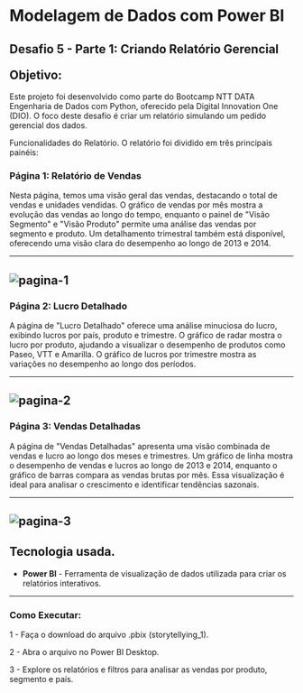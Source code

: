 <h1>Modelagem de Dados com Power BI</h1> 

<h2>Desafio 5 - Parte 1: Criando Relatório Gerencial
<p></p>
Objetivo:</h2>

<p>Este projeto foi desenvolvido como parte do Bootcamp NTT DATA Engenharia de Dados com Python, oferecido pela Digital Innovation One (DIO). O foco deste desafio é criar um relatório simulando um pedido gerencial dos dados.</p>

<p>Funcionalidades do Relatório.
O relatório foi dividido em três principais painéis:</p>

<h3>Página 1: Relatório de Vendas</h3>

<p>Nesta página, temos uma visão geral das vendas, destacando o total de vendas e unidades vendidas. O gráfico de vendas por mês mostra a evolução das vendas ao longo do tempo, enquanto o painel de "Visão Segmento" e "Visão Produto" permite uma análise das vendas por segmento e produto. Um detalhamento trimestral também está disponível, oferecendo uma visão clara do desempenho ao longo de 2013 e 2014.</p>

-------------------------------------------------------
![pagina-1](https://github.com/user-attachments/assets/36c7a79a-cc68-424f-9b21-b7c0b2d0983b)
-------------------------------------------------------

<h3>Página 2: Lucro Detalhado</h3>

<p>A página de "Lucro Detalhado" oferece uma análise minuciosa do lucro, exibindo lucros por país, produto e trimestre. O gráfico de radar mostra o lucro por produto, ajudando a visualizar o desempenho de produtos como Paseo, VTT e Amarilla. O gráfico de lucros por trimestre mostra as variações no desempenho ao longo dos períodos.</p>

-------------------------------------------------------
![pagina-2](https://github.com/user-attachments/assets/f584f8b2-38be-49a7-af32-4cccb7ef79ce)
-------------------------------------------------------

<h3>Página 3: Vendas Detalhadas</h3>

<p>A página de "Vendas Detalhadas" apresenta uma visão combinada de vendas e lucro ao longo dos meses e trimestres. Um gráfico de linha mostra o desempenho de vendas e lucros ao longo de 2013 e 2014, enquanto o gráfico de barras compara as vendas brutas por mês. Essa visualização é ideal para analisar o crescimento e identificar tendências sazonais.</p>

-------------------------------------------------------
![pagina-3](https://github.com/user-attachments/assets/5535510e-2c7b-4451-8287-e2578f97aaeb)
-------------------------------------------------------

## Tecnologia usada.

- **Power BI** - Ferramenta de visualização de dados utilizada para criar os relatórios interativos.
-----------------------------------------------------------
### Como Executar:

1 - Faça o download do arquivo .pbix (storytellying_1).

2 - Abra o arquivo no Power BI Desktop.

3 - Explore os relatórios e filtros para analisar as vendas por produto, segmento e país.
